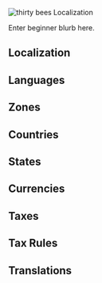 
![thirty bees Localization]({{baseurl}}/thirtybees/images/merchants-guide/price-rules.jpg  "thirty bees Localization")

Enter beginner blurb here.

## Localization

## Languages

## Zones

## Countries

## States

## Currencies

## Taxes

## Tax Rules

## Translations
